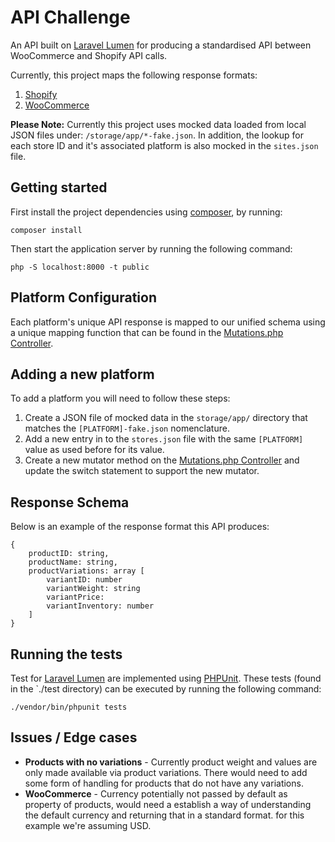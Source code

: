 # API Challenge

An API built on [Laravel Lumen](https://lumen.laravel.com/) for producing a standardised API between WooCommerce and Shopify API calls.

Currently, this project maps the following response formats:

1. [Shopify](https://shopify.dev/docs/admin-api/rest/reference/products/product#index-2020-07)
2. [WooCommerce](https://woocommerce.github.io/woocommerce-rest-api-docs/#list-all-products)

**Please Note:** Currently this project uses mocked data loaded from local JSON files under: `/storage/app/*-fake.json`. In addition, the lookup for each store ID and it's associated platform is also mocked in the `sites.json` file.

## Getting started

First install the project dependencies using [composer](https://getcomposer.org), by running:

```
composer install
```

Then start the application server by running the following command:

```
php -S localhost:8000 -t public
```

## Platform Configuration

Each platform's unique API response is mapped to our unified schema using a unique mapping function that can be found in the [Mutations.php Controller](./app/Http/Controllers/Mutation.php).

## Adding a new platform

To add a platform you will need to follow these steps:

1. Create a JSON file of mocked data in the `storage/app/` directory that matches the `[PLATFORM]-fake.json` nomenclature.
2. Add a new entry in to the `stores.json` file with the same `[PLATFORM]` value as used before for its value.
3. Create a new mutator method on the [Mutations.php Controller](./app/Http/Controllers/Mutation.php) and update the switch statement to support the new mutator.

## Response Schema

Below is an example of the response format this API produces:

```
{
    productID: string,
    productName: string,
    productVariations: array [
        variantID: number
        variantWeight: string
        variantPrice: 
        variantInventory: number
    ]
}
```

## Running the tests

Test for [Laravel Lumen](https://lumen.laravel.com/docs/8.x/testing) are implemented using [PHPUnit](https://phpunit.de/). These tests (found in the `./test directory) can be executed by running the following command:

```
./vendor/bin/phpunit tests
```

## Issues / Edge cases

- **Products with no variations** - Currently product weight and values are only made available via product variations. There would need to add some form of handling for products that do not have any variations.
- **WooCommerce** - Currency potentially not passed by default as property of products, would need a establish a way of understanding the default currency and returning that in a standard format. for this example we're assuming USD.
